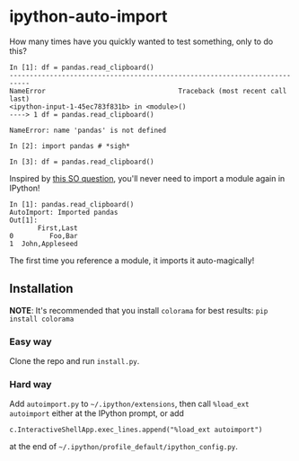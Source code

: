 # ipython-auto-import

How many times have you quickly wanted to test something, only to do this?

```
In [1]: df = pandas.read_clipboard()
---------------------------------------------------------------------------
NameError                                 Traceback (most recent call last)
<ipython-input-1-45ec783f831b> in <module>()
----> 1 df = pandas.read_clipboard()

NameError: name 'pandas' is not defined

In [2]: import pandas # *sigh*

In [3]: df = pandas.read_clipboard()
```

Inspired by [this SO question](http://stackoverflow.com/questions/36112275/make-ipython-import-what-i-mean/36116171#36116171), you'll never need to import a module again in IPython!

```
In [1]: pandas.read_clipboard()
AutoImport: Imported pandas
Out[1]:
       First,Last
0         Foo,Bar
1  John,Appleseed
```

The first time you reference a module, it imports it auto-magically!

## Installation

**NOTE**: It's recommended that you install `colorama` for best results: `pip install colorama`

### Easy way
Clone the repo and run `install.py`.

### Hard way
Add `autoimport.py` to `~/.ipython/extensions`, then call `%load_ext autoimport` either at the IPython prompt, or add
```
c.InteractiveShellApp.exec_lines.append("%load_ext autoimport")
```
at the end of `~/.ipython/profile_default/ipython_config.py`.
